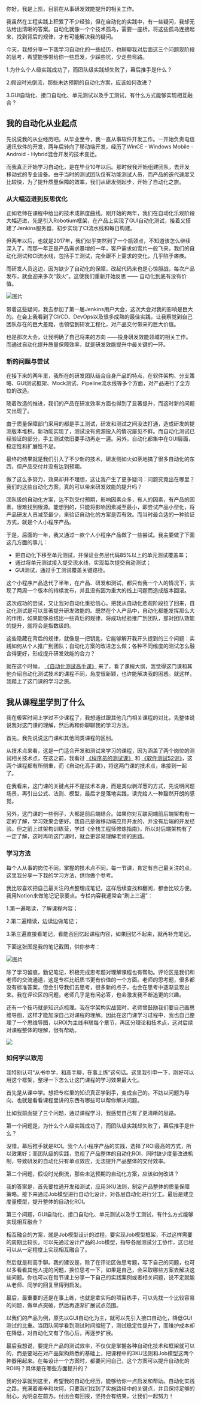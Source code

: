 你好，我是上凯，目前在从事研发效能提升的相关工作。

我虽然在工程实践上积累了不少经验，但在自动化的实践中，有一些疑问，我却无法给出清晰的答案。自动化就像一个个技术孤岛，需要一座桥，将这些孤岛连接起来，找到背后的规律，才有可能解决我的疑问。

今天，我想分享一下我学习自动化的一些经历，也聊聊我对后面这三个问题现阶段的思考，希望能够带给你一些启发，少踩些坑，少走些弯路。

1.为什么个人级实践成功了，而团队级实践却失败了，幕后推手是什么？

2.假设时光倒流，那些未达预期的自动化方案，应该如何改进？

3.GUI自动化、接口自动化、单元测试以及手工测试，有什么方式能够实现相互融合？

## 我的自动化从业起点

先说说我的从业经历吧。从毕业至今，我一直从事软件开发工作。一开始负责电信通讯软件的开发，两年后转向了移动端开发，经历了WinCE - Windows Mobile - Android - Hybrid混合开发的技术变迁。

而我真正开始学习自动化，是在毕业10年以后。那时候我开始组建团队，去开发移动式的专业设备。由于当时的测试团队仅有功能测试人员，而产品的迭代速度又比较快，为了提升质量保障的效率，我们从研发侧起步，开始了自动化之旅。

### 从大幅迈进到反思优化

正如老师在课程中给出的技术成熟度曲线。刚开始的两年，我们在自动化乐观阶段大幅迈进，先是引入Robotium框架，在产品上实现了GUI自动化测试，接着又搭建了Jenkins服务器，初步实现了CI流水线和每日构建。

但两年以后，也就是2017年，我们似乎突然到了一个瓶颈点，不知道该怎么继续深入了。而那一年正是产品需求暴增的一年，客户需求如雪片一般飞来，我们的自动化测试和CI流水线，包括手工测试，完全跟不上需求的变化，几乎陷于瘫痪。

而研发人员这边，因为缺少了自动化的保障，改起代码来也是心惊胆战，每次产品发布，就会迎来多次“救火”。这使我们重新开始反思 —— 自动化到底有没有价值。

![图片](https://static001.geekbang.org/resource/image/d0/9b/d08c192d60b0e0274d6da907012b7a9b.jpg?wh=1920x995)

带着这些疑问，我去参加了第一届Jenkins用户大会，这次大会对我的影响是巨大的。在会上我看到了CI/CD、DevOps以及很多成熟的最佳实践，让我察觉到自己团队存在的巨大差距，也领悟到研发工程化，对产品交付带来的巨大价值。

也是那次大会，让我明确了自己将来的方向 ——投身研发效能领域的相关工作。而通过自动化提升质量保障效率，就是研发效能提升中最关键的一环。

### 新的问题与尝试

在接下来的两年里，我所在的研发团队结合自身产品的特点，在软件架构、分支策略、GUI测试框架、Mock测试、Pipeline流水线等多个方面，对产品进行了全方位的改造。

随着改造的推进，我们的产品在研发效率方面也得到了显著提升，而这时新的问题又出现了。

由于质量保障部门采用的都是手工测试，研发和测试之间没法打通，造成研发的提测版本堆积。新功能实现了，测试没有资源投入的情况屡见不鲜。而自动化测试已经验证的部分，手工测试依旧要手动再走一遍。另外，自动化都集中在GUI层面，稳定性和扩展性不足。

最终的结果就是我们引入了不少新的技术，研发侧如火如荼地搞了很多自动化的东西，但产品交付并没有达到预期。

做了这么多努力，效果却并不理想，这让我产生了更多疑问：问题究竟出在哪里？我们的这些自动化方案，真的可以带来研发效能的提升吗？

团队级的自动化方案，达不到交付预期，影响因素众多，有人的因素，有产品的因素，很难找到根源。能想到的，只能将影响因素减至最小，即尝试产品小型化，将产品研发人员减至最少，来验证自动化的方案是否有效。而当时最合适的一种验证方式，就是个人小程序产品。

于是，后面的一年，我又通过一款个人小程序产品做了一些尝试。我主要做了下面这几方面的事儿：

- 把自动化下移至单元测试，并保证业务层代码85%以上的单元测试覆盖率；
- 通过将单元测试接入提交流水线，实现每次提交自动测试；
- GUI测试，通过手工测试覆盖关键路径。

这个小程序产品迭代了半年，在产品、研发和测试，都只有我一个人的情况下，实现了两周一个版本的持续发布，并且没有因为重大的线上问题而造成版本回滚。

这次成功的尝试，又让我对自动化重拾信心。把我从自动化悲观阶段拉了回来，自动化测试是可以显著提升研发效能的。既然在个人产品中，自动化都能发挥那么大的作用，如果能够总结出一些背后的规律，将成功经验推广到团队，那对团队效能的提升，就将会是指数级的。

这些隐藏在背后的规律，就像是一把钥匙，它能够解开我开头提到的三个问题：实践如何从个人推广到团队；自动化方案的改进怎么做；各种不同维度的测试怎么融合得更好，形成提升研发效能的合力？

就在这个时候， [《自动化测试高手课》](https://time.geekbang.org/column/intro/100109201) 来了，看了课程大纲，我觉得这门课和其他介绍自动化测试技术的课程不同，角度很新颖，也许能解决我的困惑。就这样，我踏上了这门课的学习之旅。

## 我从课程里学到了什么

我在极客时间上学过不少课程了，我想通过跟其他几门相关课程的对比，先整体说说我对这门课的理解，然后再和你聊聊我的学习方法。

首先，我先说说这门课和其他同类课程的区别。

从技术点来看，这是一门适合开发和测试来学习的课程，因为涵盖了两个岗位的测试相关技术点，在这之前，我看过 [《程序员的测试课》](https://time.geekbang.org/column/intro/100085101) 和 [《软件测试52讲》](https://time.geekbang.org/column/intro/100009601)，这两个课程都有所侧重，而《自动化高手课》，将这两门课的技术点，串接到一起了。

在我看来，这门课的关键点并不是技术本身，而是类似剥洋葱的方式，先说明问题场景，再引出公式、法则、模型，最后才是落地实践，读完给人一种豁然开朗的感觉。

另外，这门课的一些例子，大都是前后端结合。如果你对互联网端前后端架构有一定的了解，学习效果会更好。我自己是做移动端应用开发的，并没有后端的开发经验。但之前上过架构训练营，学过《全栈工程师修炼指南》，所以对后端架构有了一定了解，这时再听这门课时，就会更容易理解老师的思路。

### 学习方法

每个人从事的岗位不同，掌握的技术点不同，每一节课，肯定有自己最关注的点。这里我分享一下我的学习方法，供你做个参考。

我比较喜欢把自己最关注的点整理成笔记，这样后续查找和翻阅，都会比较方便。我用Notion来做笔记记录要点。专栏内容我通常会“刷上三遍”：

1.第一遍略读，了解课程内容；

2.第二遍精读，边读边做笔记；

3.第三遍直接看笔记，看能否回忆起课程内容，如果回忆不起来，就再补充笔记。

下面这张图是我的笔记截图，供你参考：

![图片](https://static001.geekbang.org/resource/image/e4/75/e460599651de3151a0ceaccec8cdd075.jpg?wh=1411x949)

除了学习留痕，勤记笔记，积极完成思考题对理解课程也有帮助。评论区是我们和老师的交流通道，这是专栏比纸质书更有价值的一个方面。老师的思考题，很多都没有标准答案，但会引导我们去思考，很多新的点子，也会在思考中逐渐显现出来。我在评论区的问题，老师几乎是有问必答，也会激发我不断追更的兴趣。

还有一个技巧就是知识点梳理。我在学架构实战营时，老师曾鼓励我们要自己画思维导图，这样才能加深自己对课程的理解。因此在这门课学习过程中，我也自己整理了一个思维导图，以ROI为主线串联每个章节，再区分理论和技术点，这对后续对课程整体的理解，很有帮助。

![](https://static001.geekbang.org/resource/image/2c/51/2c5400a3b96d123857feyy379a352051.jpg?wh=3136x2468)

### 如何学以致用

我特别认可“从书中学，和高手聊，在事上练”这句话。这里我引申一下，刚好可以用这个框架，整理一下怎么让这门课程的学习效果最大化。

首先是从课中学。想把专栏里的知识真正学到手，变成自己的。不妨以问题为导向，也就是看看课程里讲的东西有哪些可以帮你解决问题。

比如我前面提了三个问题，通过课程学习，我感觉自己有了更清晰的思路。

第一个问题是，为什么个人级实践成功了，而团队级实践却失败了，幕后推手是什么？

没错，幕后推手就是ROI。我个人小程序产品的实践，选择了ROI最高的方式，所以效果好；而团队级的实践，忽视了产品整体的自动化ROI，同时缺少度量改进机制，导致研发的自动化只有单点效应，无法提升产品整体的交付效率。

第二个问题，假设时光倒流，那些未达预期的自动化方案，应该如何改进？

我的答案是，首先要拉通开发和测试，应用3KU法则，制定产品整体的质量保障策略。接下来通过Job模型进行自动化设计，对各层自动化进行分工。最后是建立度量模型，提升整体的自动化ROI。

第三个问题，GUI自动化、接口自动化、单元测试以及手工测试，有什么方式能够实现相互融合？

相互融合的方案，就是Job模型设计的过程。要实现Job模型框架，不过这样需要的周期比较长，可以先通过设计产品的Job模型，指导各层测试分工协作，这已经可以从一定程度上实现相互融合了。

然后就是和高手聊。我的建议是，除了在评论区做思考题，写下自己的问题，也可以多看看其他人提的问题，换位思考一下，如果是自己，会采取哪些方案去解决这些问题。你也可以在每节课上分享一下自己的实践案例或者相关问题，说不定就能从老师、同学的回复里得到启发。

最后，最重要的还是在事上练，也就是拿实际的项目练手，可以先找一个比较容易的问题，做单点突破，然后再逐渐扩展试点范围。

以我们的产品为例，原先以GUI自动化为主，就可以先引入接口自动化，降低GUI测试的比重。当团队同学看到测试时间缩短了，测试稳定性提升了，而维护成本却在降低，对自动化又有了信心后，再逐步扩展。

最后我想说，要提升产品的测试效率，不仅仅是掌握各种自动化技术和框架就可以的，而是要站在对产品架构熟悉的基础上，把课程中的3KU法则和Job模型这两个神器用起来。在每设计一个方案时，都要问问自己，这个方案可以提升自动化的ROI吗？具体是在哪些方面提升的？

我的分享就到这里，希望我的自动化经历，能够给你一点启发和帮助。自动化实践之路，充满着艰辛和坎坷，只要我们找到了实施路径中的关键点，并且保持足够的耐心，光明总在前方。付出会有回报，坚持会有结果，让我们一起努力！